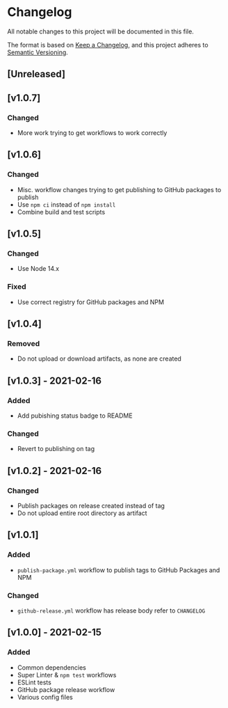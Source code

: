 # Changelog
All notable changes to this project will be documented in this file.

The format is based on [Keep a Changelog](https://keepachangelog.com/en/1.0.0/),
and this project adheres to [Semantic Versioning](https://semver.org/spec/v2.0.0.html).
<!-- markdownlint-disable -->
## [Unreleased]

## [v1.0.7]

### Changed
- More work trying to get workflows to work correctly

## [v1.0.6]

### Changed
- Misc. workflow changes trying to get publishing to GitHub packages to publish
- Use `npm ci` instead of `npm install`
- Combine build and test scripts

## [v1.0.5]

### Changed
- Use Node 14.x

### Fixed
- Use correct registry for GitHub packages and NPM

## [v1.0.4]

### Removed
- Do not upload or download artifacts, as none are created

## [v1.0.3] - 2021-02-16

### Added
- Add pubishing status badge to README

### Changed
- Revert to publishing on tag

## [v1.0.2] - 2021-02-16

### Changed
- Publish packages on release created instead of tag
- Do not upload entire root directory as artifact

## [v1.0.1]

### Added
- `publish-package.yml` workflow to publish tags to GitHub Packages and NPM

### Changed
- `github-release.yml` workflow has release body refer to `CHANGELOG`

## [v1.0.0] - 2021-02-15

### Added
- Common dependencies
- Super Linter & `npm test` workflows
- ESLint tests
- GitHub package release workflow
- Various config files
<!-- markdownlint-restore -->
